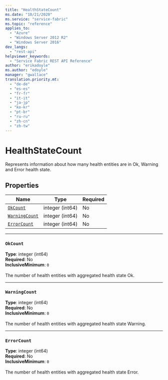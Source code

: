 ```yaml
---
title: "HealthStateCount"
ms.date: "10/21/2020"
ms.service: "service-fabric"
ms.topic: "reference"
applies_to: 
  - "Azure"
  - "Windows Server 2012 R2"
  - "Windows Server 2016"
dev_langs: 
  - "rest-api"
helpviewer_keywords: 
  - "Service Fabric REST API Reference"
author: "erikadoyle"
ms.author: "edoyle"
manager: "gwallace"
translation.priority.mt: 
  - "de-de"
  - "es-es"
  - "fr-fr"
  - "it-it"
  - "ja-jp"
  - "ko-kr"
  - "pt-br"
  - "ru-ru"
  - "zh-cn"
  - "zh-tw"
---
```

# HealthStateCount

Represents information about how many health entities are in Ok, Warning and Error health state.


## Properties
| Name | Type | Required |
| --- | --- | --- |
| [`OkCount`](#okcount) | integer (int64) | No |
| [`WarningCount`](#warningcount) | integer (int64) | No |
| [`ErrorCount`](#errorcount) | integer (int64) | No |

____
### `OkCount`
__Type__: integer (int64) <br/>
__Required__: No<br/>
__InclusiveMinimum__: `0` <br/>
<br/>
The number of health entities with aggregated health state Ok.

____
### `WarningCount`
__Type__: integer (int64) <br/>
__Required__: No<br/>
__InclusiveMinimum__: `0` <br/>
<br/>
The number of health entities with aggregated health state Warning.

____
### `ErrorCount`
__Type__: integer (int64) <br/>
__Required__: No<br/>
__InclusiveMinimum__: `0` <br/>
<br/>
The number of health entities with aggregated health state Error.
